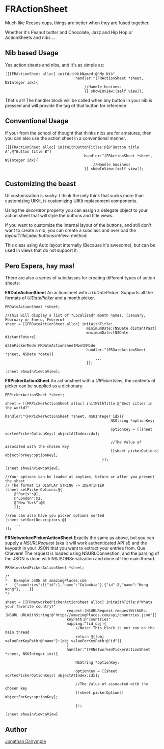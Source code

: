 FRActionSheet
=============

Much like Reeses cups, things are better when they are fused together.

Whether it's Peanut butter and Chocolate, Jazz and Hip Hop or ActionSheets and nibs ...

Nib based Usage
---------------
Yes action sheets and nibs, and it's as simple as:

	[[[FRActionSheet alloc] initWithNibNamed:@"My Nib" 
									handler:^(FRActionSheet *sheet, NSInteger idx){
										//Handle business
										}] showInView:[self view]];
										
That's all! The handler block will be called when any button in your nib is pressed 
and will provide the tag of that button for reference.

Conventional Usage
------------------
If your from the school of thought that thinks nibs are for amatures, 
then you can also use the action sheet in a conventional manner.

	[[[FRActionSheet alloc] initWithButtonTitles:@[@"Button title A",@"Button title B"] 
										handler:^(FRActionSheet *sheet, NSInteger idx){
											//Handle business
										}] showInView:[self view]];

Customizing the beast
---------------------
UI customization is sucky. I think the only think that sucks more than customizing UIKit, is customizing UIKit replacement components.

Using the *decorator* property you can assign a delegate object to your action sheet that will style the buttons and title views.

If you want to customize the internal layout of the buttons, and still don't want to create a nib, you can create a subclass and overload the *layoutTitleLabel:buttons:inView:* method.

This class using Auto layout internally (Because it's awesome), but can be used in views that do not support it.

Pero Espera, hay mas!
---------------------
There are also a series of subclasses for creating different types of action sheets:

**FRDateActionSheet**
An actionsheet with a *UIDatePicker*. Supports all the formats of *UIDatePicker* and a month picker.

	FRDateActionSheet *sheet;
	
	//This will display a list of *Localized* month names, (January, February or Enero, Febrero)
	sheet = [[FRDateActionSheet alloc] initWithTitle:
										 minimumDate:[NSDate distantPast]
										 maximumDate:[NSDate distantFuture]
										 datePickerMode:FRDateActionSheetMonthMode
										 handler:^(FRDateActionSheet *sheet, NSDate *date){
											 ...
										 }];
		
	[sheet showInView:aView];

**FRPickerActionSheet**
An actionsheet with a *UIPickerView*, the contents of picker can be supplied as a dictionary.

	FRPickerActionSheet *sheet;
	
	sheet = [[FRPickerActionSheet alloc] initWithTitle:@"Best cities in the world?" 
												handler:^(FRPickerActionSheet *sheet, NSUInteger idx){
													NSString *optionKey;
									
													optionKey = [[sheet sortedPickerOptionKeys] objectAtIndex:idx];
									
													//The Value of assocated with the chosen key
													[[sheet pickerOptions] objectForKey:optionKey];													
												}];
	
	[sheet showInView:aView];
												
	//Your options can be loaded at anytime, before or after you present the sheet
	// The format is DISPLAY STRING -> IDENTIFIER
	[sheet setPickerOptions:@{
		@"Paris":@1,
		@"London":@2,
		@"New York":@3
		}];
	
	//You can also have you picker options sorted
	[sheet setSortDescriptors:@[
		...
	]];
	

**FRNetworkedPickerActionSheet**
Exactly the same as above, but you can supply a *NSURLRequest* (aka it will work authenticated API's!) and the keypath in your JSON that you want to extract your entries from. Que Chevere!
The request is loaded using NSURLConnection, and the parsing of the JSON is done with NSJSONSerialization and done off the main thread.

	FRNetworkedPickerActionSheet *sheet;
	
	/*
	*	Example JSON at amazingPlaces.com 
	*	{"countries":[{"id":1,"name":"Colombia"},{"id":2,"name":"Hong Kong"}, ...]}
	*/
	
	sheet = [[FRNetworkedPickerActionSheet alloc] initWithTitle:@"Whats your favorite country?"
							    request:[NSURLRequest requestWithURL:[NSURL URLWithString:@"http://amazingPlaces.com/api/countries.json"]]
							    keyPath:@"countries"
								mapping:^(id obj){
									//Note: This block is not run on the main thread
									return @{[obj valueForKeyPath:@"name"]:[obj valueForKeyPath:@"id"]}
								}
								handler:^(FRNetworkedPickerActionSheet *sheet, NSUInteger idx){
									
									NSString *optionKey;
									
									optionKey = [[sheet sortedPickerOptionKeys] objectAtIndex:idx];
									
									//The Value of assocated with the chosen key
									[[sheet pickerOptions] objectForKey:optionKey];
									
									}];
									
	[sheet showInView:aView]

Author
------
[Jonathan Dalrymple](http://twitter.com/veritech)
